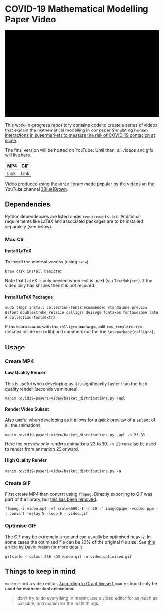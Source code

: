 # COVID-19 Mathematical Modelling Paper Video

![video_sample.gif](media/gifs/video_optimised.gif)

This work-in-progress repository contains code to create a series of videos that explain the mathematical
modelling in our paper [Simulating human interactions in supermarkets to measure the risk of COVID-19 contagion at scale](https://arxiv.org/abs/2006.15213).

The final version will be hosted on YouTube.
Until then, all videos and gifs will live here.

 MP4 | GIF
-----|----
[Link](media/videos/basket_distributions/1440p60/BasketDistributions.mp4) | [Link](media/gifs/video_optimised.gif)

Video produced using the [`Manim`](https://github.com/3b1b/manim) library made popular by the videos on the YouTube channel [3Blue1Brown](https://www.youtube.com/channel/UCYO_jab_esuFRV4b17AJtAw).

## Dependencies

Python dependencies are listed under `requirements.txt`.
Additional requirements like LaTeX and associated packages are to be installed separately (see below).

### Mac OS 

#### Install LaTeX

To install the minimal version (using `brew`)
```commandline
brew cask install basictex
```

Note that LaTeX is only needed when text is used (via `TextMobject`).
If the video only has shapes then it is not required.

#### Install LaTeX Packages
```commandline  
sudo tlmgr install collection-fontsrecommended standalone preview dsfont doublestroke relsize calligra dvisvgm fontaxes fontawesome lato # collection-fontsextra
```

If there are issues with the `calligra` package, edit `tex_template.tex` (located inside `manim` lib) and comment out the line  `\usepackage{calligra}`.

## Usage

### Create MP4

#### Low Quality Render
This is useful when developing as it is significantly faster than the high quality render (seconds vs minutes). 

```commandline
manim covid19-paper1-video/basket_distributions.py -apl
```

#### Render Video Subset
Also useful when developing as it allows for a quick preview of a subset of all the animations.

```commandline
manim covid19-paper1-video/basket_distributions.py -apl -n 23,30
```
Here the preview only renders animations 23 to 30.
`-n 23` can also be used to render from animation 23 onward.

#### High Quality Render

```commandline
manim covid19-paper1-video/basket_distributions.py -a
```

### Create GIF
First create MP4 then convert using `ffmpeg`. 
Directly exporting to GIF was part of the library, but [this has been removed](https://github.com/3b1b/manim/commit/61bb4944fad2ee889145bbf8a3253fb07c71bf7d#comments).

```commandline
ffmpeg -i video.mp4 -vf scale=600:-1 -r 20 -f image2pipe -vcodec ppm - | convert -delay 5 -loop 0 - video.gif
```

### Optimise GIF 

The GIF may be extremely large and can usually be optimised heavily.
In some cases the optimised file can be 20% of the original file size. 
See [this article by David Walsh](https://davidwalsh.name/optimize-gifs) for more details.
 
```commandline
gifsicle --colour 256 -O3 video.gif -o video_optimised.gif
```

## Things to keep in mind

`manim` is not a video editor. [According to Grant himself,](https://www.reddit.com/r/3Blue1Brown/comments/c1omxg/euler_wave_requires_a_lot_more_chiseling_and/ereqrub/) `manim` should only be used for mathematical animations. 
>  don't try to do everything in manim; use a video editor for as much as possible, and manim for the math things.
